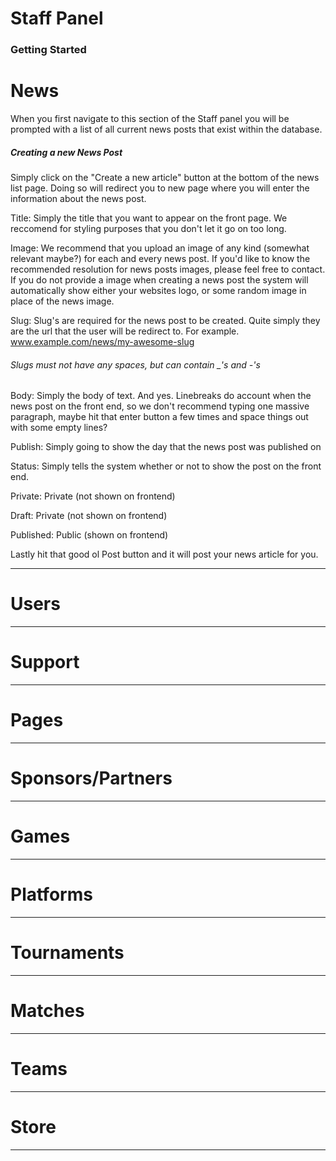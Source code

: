 # Staff Panel

### Getting Started

# News
When you first navigate to this section of the Staff panel you will be prompted with a list of all current news posts that exist within the database. 

##### Creating a new News Post
Simply click on the "Create a new article" button at the bottom of the news list page. Doing so will redirect you to new page where you will enter the information about the news post.

Title: Simply the title that you want to appear on the front page. We reccomend for styling purposes that you don't let it go on too long.

Image: We recommend that you upload an image of any kind (somewhat relevant maybe?) for each and every news post. If you'd like to know the recommended resolution for news posts images, please feel free to contact. If you do not provide a image when creating a news post the system will automatically show either your websites logo, or some random image in place of the news image.

Slug: Slug's are required for the news post to be created. Quite simply they are the url that the user will be redirect to. For example.
www.example.com/news/my-awesome-slug
###### Slugs must not have any spaces, but can contain _'s and -'s

Body: Simply the body of text. And yes. Linebreaks do account when the news post on the front end, so we don't recommend typing one massive paragraph, maybe hit that enter button a few times and space things out with some empty lines?

Publish: Simply going to show the day that the news post was published on

Status: Simply tells the system whether or not to show the post on the front end.

Private: Private (not shown on frontend)

Draft: Private (not shown on frontend)

Published: Public (shown on frontend)


Lastly hit that good ol Post button and it will post your news article for you. 

---

# Users

---

# Support

---

# Pages

---

# Sponsors/Partners

---

# Games

---

# Platforms

---

# Tournaments

---

# Matches

---

# Teams

---

# Store

---
